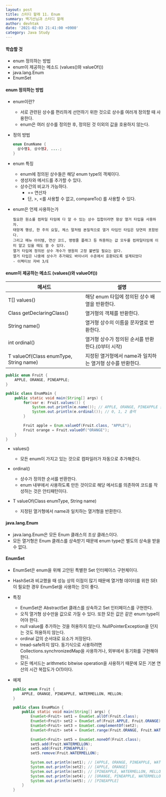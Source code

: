 ```yaml
---
layout: post
title: 스터디 할래 11. Enum
summary: 백기선님과 스터디 할래
author: devhtak
date: '2021-02-03 21:41:00 +0900'
category: Java Study
---
```


#### 학습할 것

- enum 정의하는 방법
- enum이 제공하는 메소드 (values()와 valueOf())
- java.lang.Enum
- EnumSet

#### enum 정의하는 방법

- enum이란?
  - 서로 관련된 상수를 편리하게 선언하기 위한 것으로 상수를 여러개 정의할 때 사용한다.
  - enum은 여러 상수를 정의한 후, 정의된 것 이외의 값을 호용하지 않는다.
  
- 정의 방법
  ```java
  enum EnumName {
    상수명1, 상수명2, ....;
  }
  ```
  
- enum 특징
  - enum에 정의된 상수들은 해당 enum type의 객체이다.
  - 생성자와 메서드를 추가할 수 있다.
  - 상수간의 비교가 가능하다.
    - == 연산자
    - 단, >, <를 사용할 수 없고, compareTo() 를 사용할 수 있다.
    
- enum은 언제 사용하는가
  ```
  필요한 원소를 컴파일 타임에 다 알 수 있는 상수 집합이라면 항상 열거 타입을 사용하자.  
  태양계 행성, 한 주의 요일, 체스 말처럼 본질적으로 열거 타입인 타입은 당연히 포함된다.
  그리고 메뉴 아이템, 연산 코드, 명령줄 플래그 등 허용하는 값 모두를 컴파일타임에 이미 알고 있을 때도 쓸 수 있다. 
  열거 타입에 정의된 상수 개수가 영원히 고정 불변일 필요는 없다.
  열거 타입은 나중에 상수가 추가돼도 바이너리 수준에서 호환되도록 설계되었다
  - 이펙티브 자바 3/E
  ```

#### enum이 제공하는 메소드 (values()와 valueOf())

|메서드|설명|
|---|---|
|T[] values()|해당 enum 타입에 정의된 상수 배열을 반환한다.|
|Class<E> getDeclaringClass()|열거형의 객체를 반환한다.|
|String name()|열거형 상수의 이름을 문자열로 반환한다.|
|int ordinal()|열거형 상수가 정의된 순서를 반환한다.(0부터 시작)|
|T valueOf(Class<T> enumType, String name)|지정된 열거형에서 name과 일치하는 열거형 상수를 반환한다.|

```java
public enum Fruit {
    APPLE, ORANGE, PINEAPPLE;
}
```
```java
public class EnumMain {
    public static void main(String[] args) {
        for(var e: Fruit.values()) {
            System.out.println(e.name()); // APPLE, ORANGE, PINEAPPLE 출력
            System.out.println(e.ordinal()); // 0, 1, 2 출력
        }
        
        Fruit apple = Enum.valueOf(Fruit.class, "APPLE");
        Fruit orange = Fruit.valueOf("ORANGE");
    }
}
```
- values()
  - 모든 enum이 가지고 있는 것으로 컴파일러가 자동으로 추가해준다.
  
- ordinal()
  - 상수가 정의한 순서를 반환한다.
  - enum 내부에서 사용하도록 만든 것이므로 해당 메서드를 의존하여 코드를 작성하는 것은 안티패턴이다.
  
- T valueOf(Class<T> enumType, String name)
  - 지정된 열거형에서 name과 일치하는 열거형을 반환한다.
  
#### java.lang.Enum

- java.lang.Enum은 모든 Enum 클래스의 조상 클래스이다.
- 모든 열거형은 Enum 클래스를 상속받기 때문에 enum type은 별도의 상속을 받을 수 없다.

#### EnumSet

- EnumSet은 enum을 위해 고안된 특별한 Set 인터페이스 구현체이다.
- HashSet과 비교했을 때 성능 상의 이점이 많기 때문에 열거형 데이터를 위한 SEt이 필요한 경우 EnumSet을 사용하는 것이 좋다.
- 특징
  - EnumSet은 AbstractSet 클래스를 상속하고 Set 인터페이스를 구현한다.
  - 오직 열거형 상수만을 값으로 가질 수 있다. 또한 모든 값은 같은 enum type이어야 한다.
  - null value를 추가하는 것을 허용하지 않는다. NullPointerException을 던지는 것도 허용하지 않는다.
  - ordinal 값의 순서대로 요소가 저장된다.
  - tread-safe하지 않다. 동기식으로 사용하려면 Collections.synchronizedMap을 사용하거나, 외부에서 동기화를 구현해야한다.
  - 모든 메서드는 arithmetic bitwise operation을 사용하기 때문에 모든 기본 연산의 시간 복잡도가 O(1)이다.
  
- 예제
  ```java
  public enum Fruit {
      APPLE, ORANGE, PINEAPPLE, WATERMELLON, MELLON;
  }
  ```
  ```java
  public class EnumMain {
      public static void main(String[] args) {
          EnumSet<Fruit> set1 = EnumSet.allOf(Fruit.class);
          EnumSet<Fruit> set2 = EnumSet.of(Fruit.APPLE, Fruit.ORANGE);
          EnumSet<Fruit> set3 = EnumSet.complementOf(set2);
          EnumSet<Fruit> set4 = EnumSet.range(Fruit.ORANGE, Fruit.WATERMELLON);
          
          EnumSet<Fruit> set5 = EnumSet.noneOf(Fruit.class);
          set5.add(Fruit.WATERMELLON);
          set5.add(Fruit.PINEAPPLE);
          set5.remove(Fruit.WATERMELLON);
          
          System.out.println(set1); // [APPLE, ORANGE, PINEAPPLE, WATERMELLON, MELLON]
          System.out.println(set2); // [APPLE, ORANGE]
          System.out.println(set3); // [PINEAPPLE, WATERMELLON, MELLON]
          System.out.println(set4); // [ORANGE, PINEAPPLE, WATERMELLON]
          System.out.println(set5); // [PINEAPPLE]
      }
  }
  ```
